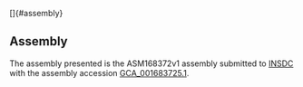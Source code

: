 []{#assembly}

Assembly
--------

The assembly presented is the ASM168372v1 assembly submitted to
[INSDC](http://www.insdc.org) with the assembly accession
[GCA\_001683725.1](http://www.ebi.ac.uk/ena/data/view/GCA_001683725.1).
